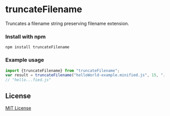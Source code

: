 # truncateFilename

Truncates a filename string preserving filename extension.

### Install with npm

```
npm install truncateFilename
```

### Example usage

```js
import {truncateFilename} from "truncateFilename";
var result = truncateFilename("helloWorld-example.minified.js", 15, "...");
// "hello...fied.js"
```

## License

[MIT License](http://ilee.mit-license.org)
